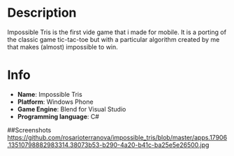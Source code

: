 # Description
Impossible Tris is the first vide game that i made for mobile. It is a porting of the classic game tic-tac-toe but with a particular algorithm created by me that makes (almost) impossible to win.

# Info
- **Name**: Impossible Tris
- **Platform**: Windows Phone
- **Game Engine**: Blend for Visual Studio
- **Programming language**: C#

##Screenshots
https://github.com/rosarioterranova/impossible_tris/blob/master/apps.17906.13510798882983314.38073b53-b290-4a20-b41c-ba25e5e26500.jpg
